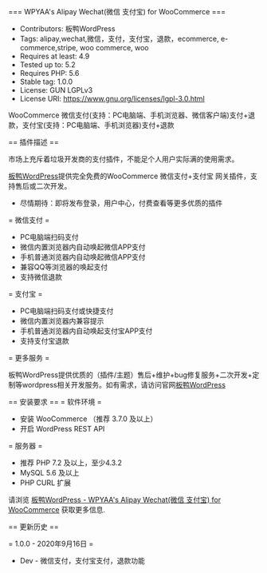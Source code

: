=== WPYAA's Alipay Wechat(微信 支付宝) for WooCommerce ===

- Contributors: 板鸭WordPress
- Tags: alipay,wechat,微信，支付，支付宝，退款，ecommerce, e-commerce,stripe, woo commerce, woo
- Requires at least: 4.9
- Tested up to: 5.2
- Requires PHP: 5.6
- Stable tag: 1.0.0
- License: GUN LGPLv3
- License URI: https://www.gnu.org/licenses/lgpl-3.0.html

 WooCommerce 微信支付(支持：PC电脑端、手机浏览器、微信客户端)支付+退款，支付宝(支持：PC电脑端、手机浏览器)支付+退款

== 插件描述 ==

市场上充斥着垃圾开发商的支付插件，不能足个人用户实际满的使用需求。

[板鸭WordPress](https://www.wpyaa.com)提供完全免费的WooCommerce 微信支付+支付宝 网关插件，支持售后或二次开发。

- 尽情期待：即将发布登录，用户中心，付费查看等更多优质的插件

= 微信支付 =
- PC电脑端扫码支付
- 微信内置浏览器内自动唤起微信APP支付
- 手机普通浏览器内自动唤起微信APP支付
- 兼容QQ等浏览器的唤起支付
- 支持微信退款

= 支付宝 =
- PC电脑端扫码支付或快捷支付
- 微信内置浏览器内兼容提示
- 手机普通浏览器内自动唤起支付宝APP支付
- 支持支付宝退款

= 更多服务 =

板鸭WordPress提供优质的（插件/主题）售后+维护+bug修复服务+二次开发+定制等wordpress相关开发服务。如有需求，请访问官网[板鸭WordPress](https://www.wpyaa.com)

== 安装要求 ==
= 软件环境 =
* 安装 WooCommerce （推荐 3.7.0 及以上）
* 开启 WordPress REST API

= 服务器 =

* 推荐 PHP 7.2 及以上，至少4.3.2
* MySQL 5.6 及以上
* PHP CURL 扩展

请浏览 [板鸭WordPress - WPYAA's Alipay Wechat(微信 支付宝) for WooCommerce](https://www.wpyaa.com/product/2.html) 获取更多信息.

== 更新历史 ==

= 1.0.0 - 2020年9月16日 =

* Dev - 微信支付，支付宝支付，退款功能
